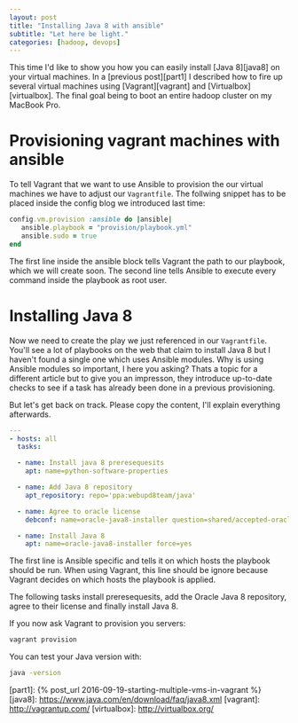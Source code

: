 ```yaml
---
layout: post
title: "Installing Java 8 with ansible"
subtitle: "Let here be light."
categories: [hadoop, devops]
---
```


This time I'd like to show you how you can easily install [Java 8][java8] on your virtual machines. In a [previous post][part1] I
described how to fire up several virtual machines using [Vagrant][vagrant] and [Virtualbox][virtualbox]. The final goal being to
boot an entire hadoop cluster on my MacBook Pro.

# Provisioning vagrant machines with ansible

To tell Vagrant that we want to use Ansible to provision the our virtual machines we have to adjust our `Vagrantfile`.
The follwing snippet has to be placed inside the config blog we introduced last time:

``` ruby
config.vm.provision :ansible do |ansible|
   ansible.playbook = "provision/playbook.yml"
   ansible.sudo = true
end
```

The first line inside the ansible block tells Vagrant the path to our playbook, which we will create soon. The second
line tells Ansible to execute every command inside the playbook as root user.

# Installing Java 8

Now we need to create the play we just referenced in our `Vagrantfile`. You'll see a lot of playbooks on the web that claim to
install Java 8 but I haven't found a single one which uses Ansible modules. Why is using Ansible modules so important, I here you
asking? Thats a topic for a different article but to give you an impresson, they introduce up-to-date checks to see if a task has 
already been done in a previous provisioning.

But let's get back on track. Please copy the content, I'll explain everything afterwards.


``` yaml
---
- hosts: all
  tasks:

  - name: Install java 8 preresequesits
    apt: name=python-software-properties

  - name: Add Java 8 repository
    apt_repository: repo='ppa:webupd8team/java'

  - name: Agree to oracle license
    debconf: name=oracle-java8-installer question=shared/accepted-oracle-license-v1-1 vtype=select value=true

  - name: Install Java 8
    apt: name=oracle-java8-installer force=yes
```

The first line is Ansible specific and tells it on which hosts the playbook should be run. When using Vagrant, this line should be 
ignore because Vagrant decides on which hosts the playbook is applied.

The following tasks install preresequesits, add the Oracle Java 8 repository, agree to their license and finally install Java 8.

If you now ask Vagrant to provision you servers:

``` zsh
vagrant provision
```

You can test your Java version with:

``` zsh
java -version
```

[part1]: {% post_url 2016-09-19-starting-multiple-vms-in-vagrant %}
[java8]: https://www.java.com/en/download/faq/java8.xml
[vagrant]:     http://vagrantup.com/
[virtualbox]:  http://virtualbox.org/
